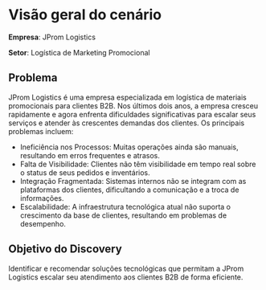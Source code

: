 # Visão geral do cenário

**Empresa**: JProm Logistics

**Setor**: Logística de Marketing Promocional

## Problema
JProm Logistics é uma empresa especializada em logística de materiais promocionais para clientes B2B. Nos últimos dois anos, a empresa cresceu rapidamente e agora enfrenta dificuldades significativas para escalar seus serviços e atender às crescentes demandas dos clientes. Os principais problemas incluem:

- Ineficiência nos Processos: Muitas operações ainda são manuais, resultando em erros frequentes e atrasos.
- Falta de Visibilidade: Clientes não têm visibilidade em tempo real sobre o status de seus pedidos e inventários.
- Integração Fragmentada: Sistemas internos não se integram com as plataformas dos clientes, dificultando a comunicação e a troca de informações.
- Escalabilidade: A infraestrutura tecnológica atual não suporta o crescimento da base de clientes, resultando em problemas de desempenho.

## Objetivo do Discovery
Identificar e recomendar soluções tecnológicas que permitam a JProm Logistics escalar seu atendimento aos clientes B2B de forma eficiente.
